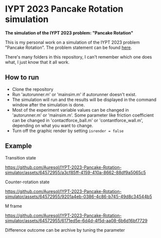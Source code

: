 # IYPT 2023 Pancake Rotation simulation
**The simulation of the IYPT 2023 problem: "Pancake Rotation"**

This is my personal work on a simulation of the IYPT 2023 problem "Pancake Rotation". The problem statement can be found [here](https://www.iypt.org/problems/problems-for-the-36th-iypt-2023/).

There's many folders in this repository, I can't remember which one does what, I just know that it all work.

## How to run
- Clone the repository
- Run 'autorunner.m' or 'mainsim.m' if autorunner doesn't exist.
- The simulation will run and the results will be displayed in the command window after the simulation is done.
- Most of the experiment variable values can be changed in 'autorunner.m' or 'mainsim.m'. Some parameter like friction coefficient can be changed in 'contactforce_ball.m' or 'contantforce_wall.m', depending on what you want to change.
- Turn off the graphic render by setting ```isrender = false```

## Example
Transition state


https://github.com/Auresol/IYPT-2023-Pancake-Rotation-simulator/assets/64572955/a3cf85ff-4159-410a-8662-88df9a5065c5



Counter-rotation state



https://github.com/Auresol/IYPT-2023-Pancake-Rotation-simulator/assets/64572955/9201a4eb-0386-4c86-b745-49d8c34544b5



M frame



https://github.com/Auresol/IYPT-2023-Pancake-Rotation-simulator/assets/64572955/6171ed5e-6d4d-4f5d-aa08-6b6d16bf7729



Difference outcome can be archive by tuning the parameter

